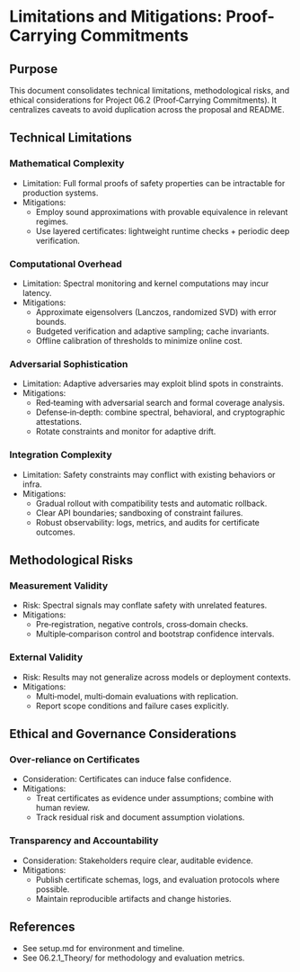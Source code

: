 # Limitations and Mitigations: Proof-Carrying Commitments

## Purpose
This document consolidates technical limitations, methodological risks, and ethical considerations for Project 06.2 (Proof‑Carrying Commitments). It centralizes caveats to avoid duplication across the proposal and README.

## Technical Limitations

### Mathematical Complexity
- Limitation: Full formal proofs of safety properties can be intractable for production systems.
- Mitigations:
  - Employ sound approximations with provable equivalence in relevant regimes.
  - Use layered certificates: lightweight runtime checks + periodic deep verification.

### Computational Overhead
- Limitation: Spectral monitoring and kernel computations may incur latency.
- Mitigations:
  - Approximate eigensolvers (Lanczos, randomized SVD) with error bounds.
  - Budgeted verification and adaptive sampling; cache invariants.
  - Offline calibration of thresholds to minimize online cost.

### Adversarial Sophistication
- Limitation: Adaptive adversaries may exploit blind spots in constraints.
- Mitigations:
  - Red‑teaming with adversarial search and formal coverage analysis.
  - Defense‑in‑depth: combine spectral, behavioral, and cryptographic attestations.
  - Rotate constraints and monitor for adaptive drift.

### Integration Complexity
- Limitation: Safety constraints may conflict with existing behaviors or infra.
- Mitigations:
  - Gradual rollout with compatibility tests and automatic rollback.
  - Clear API boundaries; sandboxing of constraint failures.
  - Robust observability: logs, metrics, and audits for certificate outcomes.

## Methodological Risks

### Measurement Validity
- Risk: Spectral signals may conflate safety with unrelated features.
- Mitigations:
  - Pre‑registration, negative controls, cross‑domain checks.
  - Multiple‑comparison control and bootstrap confidence intervals.

### External Validity
- Risk: Results may not generalize across models or deployment contexts.
- Mitigations:
  - Multi‑model, multi‑domain evaluations with replication.
  - Report scope conditions and failure cases explicitly.

## Ethical and Governance Considerations

### Over‑reliance on Certificates
- Consideration: Certificates can induce false confidence.
- Mitigations:
  - Treat certificates as evidence under assumptions; combine with human review.
  - Track residual risk and document assumption violations.

### Transparency and Accountability
- Consideration: Stakeholders require clear, auditable evidence.
- Mitigations:
  - Publish certificate schemas, logs, and evaluation protocols where possible.
  - Maintain reproducible artifacts and change histories.

## References
- See setup.md for environment and timeline.
- See 06.2.1_Theory/ for methodology and evaluation metrics.
